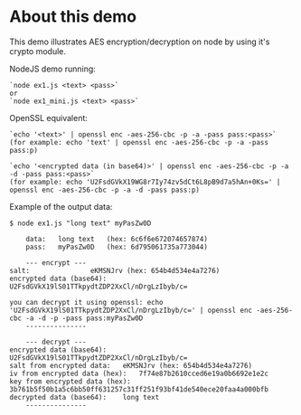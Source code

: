 About this demo
=================

This demo illustrates AES encryption/decryption on node by using it's crypto module.

NodeJS demo running:

	`node ex1.js <text> <pass>`
	or
	`node ex1_mini.js <text> <pass>`

OpenSSL equivalent:

	`echo '<text>' | openssl enc -aes-256-cbc -p -a -pass pass:<pass>`
	(for example: echo 'text' | openssl enc -aes-256-cbc -p -a -pass pass:p)
	
	`echo '<encrypted data (in base64)>' | openssl enc -aes-256-cbc -p -a -d -pass pass:<pass>`
	(for example: echo 'U2FsdGVkX19WG8r7Iy74zv5dCt6L8pB9d7a5hAn+0Ks=' | openssl enc -aes-256-cbc -p -a -d -pass pass:p)

Example of the output data:

	$ node ex1.js "long text" myPasZw0D
	
		data:	long text	(hex: 6c6f6e672074657874)
		pass:	myPasZw0D	(hex: 6d795061735a773044)
	
		--- encrypt ---
	salt:				eKMSNJrv (hex: 654b4d534e4a7276)
	encrypted data (base64):	U2FsdGVkX19lS01TTkpydtZDP2XxCl/nDrgLzIbyb/c=
	
	you can decrypt it using openssl: echo 'U2FsdGVkX19lS01TTkpydtZDP2XxCl/nDrgLzIbyb/c=' | openssl enc -aes-256-cbc -a -d -p -pass pass:myPasZw0D
		---------------
	
		--- decrypt ---
	encrypted data (base64):	U2FsdGVkX19lS01TTkpydtZDP2XxCl/nDrgLzIbyb/c=
	salt from encrypted data:	eKMSNJrv (hex: 654b4d534e4a7276)
	iv from encrypted data (hex):	7f74e87b2610cced6e19a0b6692e1e2c
	key from encrypted data (hex):	3b761b5f50b1a5c6bb50ff631257c31ff251f93bf41de540ece20faa4a000bfb
	decrypted data (base64):	long text
		---------------
